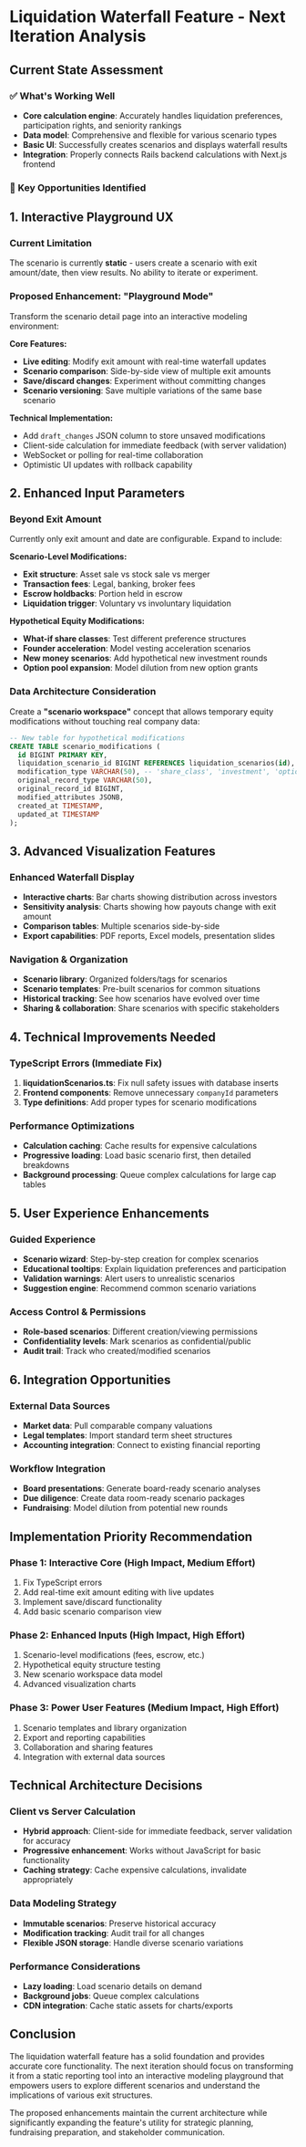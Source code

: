 # Liquidation Waterfall Feature - Next Iteration Analysis

## Current State Assessment

### ✅ What's Working Well
- **Core calculation engine**: Accurately handles liquidation preferences, participation rights, and seniority rankings
- **Data model**: Comprehensive and flexible for various scenario types
- **Basic UI**: Successfully creates scenarios and displays waterfall results
- **Integration**: Properly connects Rails backend calculations with Next.js frontend

### 🎯 Key Opportunities Identified

## 1. Interactive Playground UX

### Current Limitation
The scenario is currently **static** - users create a scenario with exit amount/date, then view results. No ability to iterate or experiment.

### Proposed Enhancement: "Playground Mode"
Transform the scenario detail page into an interactive modeling environment:

**Core Features:**
- **Live editing**: Modify exit amount with real-time waterfall updates
- **Scenario comparison**: Side-by-side view of multiple exit amounts
- **Save/discard changes**: Experiment without committing changes
- **Scenario versioning**: Save multiple variations of the same base scenario

**Technical Implementation:**
- Add `draft_changes` JSON column to store unsaved modifications
- Client-side calculation for immediate feedback (with server validation)
- WebSocket or polling for real-time collaboration
- Optimistic UI updates with rollback capability

## 2. Enhanced Input Parameters

### Beyond Exit Amount
Currently only exit amount and date are configurable. Expand to include:

**Scenario-Level Modifications:**
- **Exit structure**: Asset sale vs stock sale vs merger
- **Transaction fees**: Legal, banking, broker fees
- **Escrow holdbacks**: Portion held in escrow
- **Liquidation trigger**: Voluntary vs involuntary liquidation

**Hypothetical Equity Modifications:**
- **What-if share classes**: Test different preference structures
- **Founder acceleration**: Model vesting acceleration scenarios  
- **New money scenarios**: Add hypothetical new investment rounds
- **Option pool expansion**: Model dilution from new option grants

### Data Architecture Consideration
Create a **"scenario workspace"** concept that allows temporary equity modifications without touching real company data:

```sql
-- New table for hypothetical modifications
CREATE TABLE scenario_modifications (
  id BIGINT PRIMARY KEY,
  liquidation_scenario_id BIGINT REFERENCES liquidation_scenarios(id),
  modification_type VARCHAR(50), -- 'share_class', 'investment', 'option_grant'
  original_record_type VARCHAR(50),
  original_record_id BIGINT,
  modified_attributes JSONB,
  created_at TIMESTAMP,
  updated_at TIMESTAMP
);
```

## 3. Advanced Visualization Features

### Enhanced Waterfall Display
- **Interactive charts**: Bar charts showing distribution across investors
- **Sensitivity analysis**: Charts showing how payouts change with exit amount
- **Comparison tables**: Multiple scenarios side-by-side
- **Export capabilities**: PDF reports, Excel models, presentation slides

### Navigation & Organization
- **Scenario library**: Organized folders/tags for scenarios
- **Scenario templates**: Pre-built scenarios for common situations
- **Historical tracking**: See how scenarios have evolved over time
- **Sharing & collaboration**: Share scenarios with specific stakeholders

## 4. Technical Improvements Needed

### TypeScript Errors (Immediate Fix)
1. **liquidationScenarios.ts**: Fix null safety issues with database inserts
2. **Frontend components**: Remove unnecessary `companyId` parameters
3. **Type definitions**: Add proper types for scenario modifications

### Performance Optimizations
- **Calculation caching**: Cache results for expensive calculations
- **Progressive loading**: Load basic scenario first, then detailed breakdowns
- **Background processing**: Queue complex calculations for large cap tables

## 5. User Experience Enhancements

### Guided Experience
- **Scenario wizard**: Step-by-step creation for complex scenarios
- **Educational tooltips**: Explain liquidation preferences and participation
- **Validation warnings**: Alert users to unrealistic scenarios
- **Suggestion engine**: Recommend common scenario variations

### Access Control & Permissions
- **Role-based scenarios**: Different creation/viewing permissions
- **Confidentiality levels**: Mark scenarios as confidential/public
- **Audit trail**: Track who created/modified scenarios

## 6. Integration Opportunities

### External Data Sources
- **Market data**: Pull comparable company valuations
- **Legal templates**: Import standard term sheet structures
- **Accounting integration**: Connect to existing financial reporting

### Workflow Integration
- **Board presentations**: Generate board-ready scenario analyses
- **Due diligence**: Create data room-ready scenario packages
- **Fundraising**: Model dilution from potential new rounds

## Implementation Priority Recommendation

### Phase 1: Interactive Core (High Impact, Medium Effort)
1. Fix TypeScript errors
2. Add real-time exit amount editing with live updates
3. Implement save/discard functionality
4. Add basic scenario comparison view

### Phase 2: Enhanced Inputs (High Impact, High Effort)
1. Scenario-level modifications (fees, escrow, etc.)
2. Hypothetical equity structure testing
3. New scenario workspace data model
4. Advanced visualization charts

### Phase 3: Power User Features (Medium Impact, High Effort)
1. Scenario templates and library organization
2. Export and reporting capabilities
3. Collaboration and sharing features
4. Integration with external data sources

## Technical Architecture Decisions

### Client vs Server Calculation
- **Hybrid approach**: Client-side for immediate feedback, server validation for accuracy
- **Progressive enhancement**: Works without JavaScript for basic functionality
- **Caching strategy**: Cache expensive calculations, invalidate appropriately

### Data Modeling Strategy
- **Immutable scenarios**: Preserve historical accuracy
- **Modification tracking**: Audit trail for all changes
- **Flexible JSON storage**: Handle diverse scenario variations

### Performance Considerations
- **Lazy loading**: Load scenario details on demand
- **Background jobs**: Queue complex calculations
- **CDN integration**: Cache static assets for charts/exports

## Conclusion

The liquidation waterfall feature has a solid foundation and provides accurate core functionality. The next iteration should focus on transforming it from a static reporting tool into an interactive modeling playground that empowers users to explore different scenarios and understand the implications of various exit structures.

The proposed enhancements maintain the current architecture while significantly expanding the feature's utility for strategic planning, fundraising preparation, and stakeholder communication.